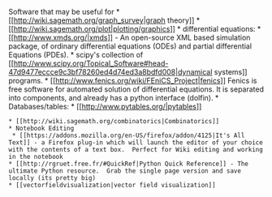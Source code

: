 Software that may be useful  for
    * [[http://wiki.sagemath.org/graph_survey|graph theory]]
    * [[http://wiki.sagemath.org/plot|plotting/graphics]]
    * differential equations:
      * [[http://www.xmds.org/|xmds]] - An open-source XML based simulation package, of ordinary differential equations (ODEs) and partial differential Equations (PDEs).
      * scipy's collection of [[http://www.scipy.org/Topical_Software#head-47d9477eccce9c3bf78260ed4d74ed3a8bdfd008|dynamical systems]] programs.
      * [[http://www.fenics.org/wiki/FEniCS_Project|fenics]] Fenics is free software for automated solution of differential equations. It is separated into components, and already has a python interface (dolfin).
    * Databases/tables:
      * [[http://www.pytables.org/|pytables]]

    * [[http://wiki.sagemath.org/combinatorics|Combinatorics]]
    * Notebook Editing
     * [[https://addons.mozilla.org/en-US/firefox/addon/4125|It's All Text]] - a Firefox plug-in which will launch the editor of your choice with the contents of a text box.  Perfect for Wiki editing and working in the notebook
    * [[http://rgruet.free.fr/#QuickRef|Python Quick Reference]] - The ultimate Python resource.  Grab the single page version and save locally (its pretty big)
    * [[vectorfieldvisualization|vector field visualization]]
